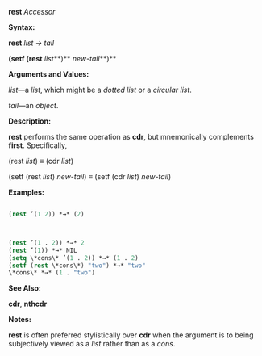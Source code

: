 **rest** *Accessor* 



**Syntax:** 



**rest** *list → tail* 



**(setf (rest** *list***)** *new-tail***)** 



**Arguments and Values:** 



*list*—a *list*, which might be a *dotted list* or a *circular list*. 



*tail*—an *object*. 



**Description:** 



**rest** performs the same operation as **cdr**, but mnemonically complements **first**. Specifically, 



(rest *list*) *≡* (cdr *list*) 



(setf (rest *list*) *new-tail*) *≡* (setf (cdr *list*) *new-tail*) 



**Examples:**
```lisp

(rest ’(1 2)) *→* (2) 



(rest ’(1 . 2)) *→* 2 
(rest ’(1)) *→* NIL 
(setq \*cons\* ’(1 . 2)) *→* (1 . 2) 
(setf (rest \*cons\*) "two") *→* "two" 
\*cons\* *→* (1 . "two") 

```
**See Also:** 



**cdr**, **nthcdr** 



**Notes:** 



**rest** is often preferred stylistically over **cdr** when the argument is to being subjectively viewed as a *list* rather than as a *cons*. 



